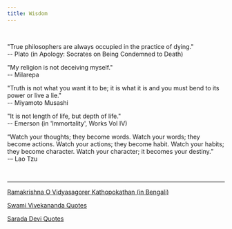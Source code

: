 ```yaml
---
title: Wisdom
---
```


<br>

"True philosophers are always occupied in the practice of dying." <br>-- Plato (in Apology: Socrates on Being Condemned to Death)

"My religion is not deceiving myself." <br>-- Milarepa

"Truth is not what you want it to be; it is what it is and you must bend to its power or live a lie." <br>-- Miyamoto Musashi

<!-- "To the mind that is still, the whole universe surrenders." <br>-- Lao Tzu -->

"It is not length of life, but depth of life." <br>-- Emerson (in 'Immortality',  Works Vol IV)

“Watch your thoughts; they become words. Watch your words; they become actions. Watch your actions; they become habit. Watch your habits; they become character. Watch your character; it becomes your destiny.” <br>-– Lao Tzu 

<br><hr>

[Ramakrishna O Vidyasagorer Kathopokathan (in Bengali)](sriramakrishna-vidyasagar-conversation.html)

[Swami Vivekananda Quotes](https://swami-vivekananda-quotes-authentic.github.io/)

[Sarada Devi Quotes](https://saradadeviquotes.github.io)
